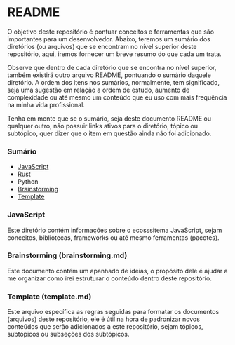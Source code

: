 # README

O objetivo deste repositório é pontuar conceitos e ferramentas que são importantes para um desenvolvedor. Abaixo, teremos um sumário dos diretórios (ou arquivos) que se encontram no nível superior deste repositório, aqui, iremos fornecer um breve resumo do que cada um trata.

Observe que dentro de cada diretório que se encontra no nível superior, também existirá outro arquivo README, pontuando o sumário daquele diretório. A ordem dos itens nos sumários, normalmente, tem significado, seja uma sugestão em relação a ordem de estudo, aumento de complexidade ou até mesmo um conteúdo que eu uso com mais frequência na minha vida profissional.

Tenha em mente que se o sumário, seja deste documento README ou qualquer outro, não possuir links ativos para o diretório, tópico ou subtópico, quer dizer que o item em questão ainda não foi adicionado.

### Sumário

- [JavaScript](./JavaScript/)
- Rust
- Python
- [Brainstorming](./brainstorming.md)
- [Template](./template.md)

### JavaScript

Este diretório contém informações sobre o ecosssitema JavaScript, sejam conceitos, bibliotecas, frameworks ou até mesmo ferramentas (pacotes).

### Brainstorming (brainstorming.md)

Este documento contém um apanhado de ideias, o propósito dele é ajudar a me organizar como irei estruturar o conteúdo dentro deste repositório.

### Template (template.md)

Este arquivo específica as regras seguidas para formatar os documentos (arquivos) deste repositório, ele é útil na hora de padronizar novos conteúdos que serão adicionados a este repositório, sejam tópicos, subtópicos ou subseções dos subtópicos.